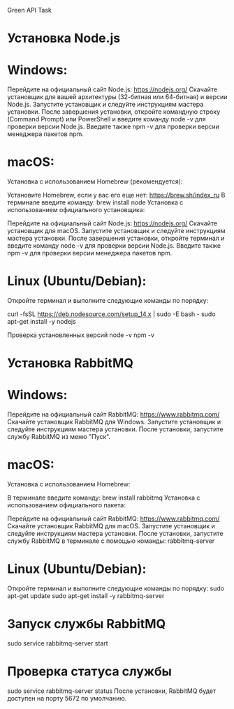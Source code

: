 Green API Task

# Установка Node.js
# Windows:
Перейдите на официальный сайт Node.js: https://nodejs.org/
Скачайте установщик для вашей архитектуры (32-битная или 64-битная) и версии Node.js.
Запустите установщик и следуйте инструкциям мастера установки.
После завершения установки, откройте командную строку (Command Prompt) или PowerShell и введите команду node -v для проверки версии Node.js. Введите также npm -v для проверки версии менеджера пакетов npm.
# macOS:
Установка с использованием Homebrew (рекомендуется):

Установите Homebrew, если у вас его еще нет: https://brew.sh/index_ru
В терминале введите команду: brew install node
Установка с использованием официального установщика:

Перейдите на официальный сайт Node.js: https://nodejs.org/
Скачайте установщик для macOS.
Запустите установщик и следуйте инструкциям мастера установки.
После завершения установки, откройте терминал и введите команду node -v для проверки версии Node.js. Введите также npm -v для проверки версии менеджера пакетов npm.

# Linux (Ubuntu/Debian):
Откройте терминал и выполните следующие команды по порядку:

curl -fsSL https://deb.nodesource.com/setup_14.x | sudo -E bash -
sudo apt-get install -y nodejs

Проверка установленных версий
node -v
npm -v

# Установка RabbitMQ
# Windows:
Перейдите на официальный сайт RabbitMQ: https://www.rabbitmq.com/
Скачайте установщик RabbitMQ для Windows.
Запустите установщик и следуйте инструкциям мастера установки.
После установки, запустите службу RabbitMQ из меню "Пуск".
# macOS:
Установка с использованием Homebrew:

В терминале введите команду: brew install rabbitmq
Установка с использованием официального пакета:

Перейдите на официальный сайт RabbitMQ: https://www.rabbitmq.com/
Скачайте установщик RabbitMQ для macOS.
Запустите установщик и следуйте инструкциям мастера установки.
После установки, запустите службу RabbitMQ в терминале с помощью команды: rabbitmq-server

# Linux (Ubuntu/Debian):
Откройте терминал и выполните следующие команды по порядку:
sudo apt-get update
sudo apt-get install -y rabbitmq-server

# Запуск службы RabbitMQ
sudo service rabbitmq-server start

# Проверка статуса службы
sudo service rabbitmq-server status
После установки, RabbitMQ будет доступен на порту 5672 по умолчанию.
